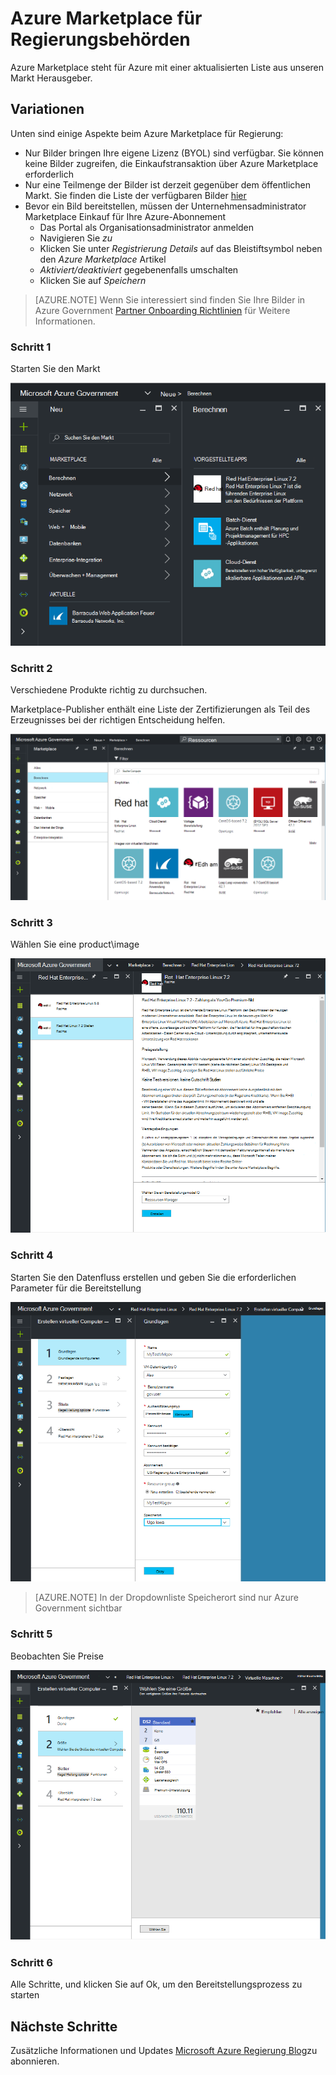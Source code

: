  <properties
    pageTitle="Azure Regierung Dokumentation | Microsoft Azure"
    description="Dies bietet einen Vergleich der Features und Hinweise auf die Anwendungsentwicklung für Azure."
    services="Azure-Government"
    cloud="gov"
    documentationCenter=""
    authors="VybavaRamadoss"
    manager="asimm"
    editor=""/>

<tags   ms.service="multiple"
    ms.devlang="na"
    ms.topic="article"
    ms.tgt_pltfrm="na"
    ms.workload="azure-government"
    ms.date="10/20/2016"
    ms.author="zakramer;vybavar"/>


# <a name="azure-marketplace-for-government"></a>Azure Marketplace für Regierungsbehörden
Azure Marketplace steht für Azure mit einer aktualisierten Liste aus unseren Markt Herausgeber. 

## <a name="variations"></a>Variationen
Unten sind einige Aspekte beim Azure Marketplace für Regierung:

- Nur Bilder bringen Ihre eigene Lizenz (BYOL) sind verfügbar. Sie können keine Bilder zugreifen, die Einkaufstransaktion über Azure Marketplace erforderlich
- Nur eine Teilmenge der Bilder ist derzeit gegenüber dem öffentlichen Markt. Sie finden die Liste der verfügbaren Bilder [hier](../azure-government-image-gallery.md) 
- Bevor ein Bild bereitstellen, müssen der Unternehmensadministrator Marketplace Einkauf für Ihre Azure-Abonnement
  - Das Portal als Organisationsadministrator anmelden
  - Navigieren Sie *zu*
  - Klicken Sie unter *Registrierung Details* auf das Bleistiftsymbol neben den *Azure Marketplace* Artikel
  - *Aktiviert/deaktiviert* gegebenenfalls umschalten
  - Klicken Sie auf *Speichern*


>[AZURE.NOTE] Wenn Sie interessiert sind finden Sie Ihre Bilder in Azure Government [Partner Onboarding Richtlinien](documentation-government-manage-marketplace-partners.md) für Weitere Informationen.

### <a name="step-1"></a>Schritt 1
Starten Sie den Markt

![ALT-text](./media/government-manage-marketplace-launch.png)  

### <a name="step-2"></a>Schritt 2
Verschiedene Produkte richtig zu durchsuchen.

Marketplace-Publisher enthält eine Liste der Zertifizierungen als Teil des Erzeugnisses bei der richtigen Entscheidung helfen. 

![ALT-text](./media/government-manage-marketplace-service.png)

### <a name="step-3"></a>Schritt 3
Wählen Sie eine product\image

![ALT-text](./media/government-manage-marketplace-image.png)

### <a name="step-4"></a>Schritt 4
Starten Sie den Datenfluss erstellen und geben Sie die erforderlichen Parameter für die Bereitstellung

![ALT-text](./media/government-manage-marketplace-deployment.png)

>[AZURE.NOTE] In der Dropdownliste Speicherort sind nur Azure Government sichtbar

### <a name="step-5"></a>Schritt 5
Beobachten Sie Preise

![ALT-text](./media/government-manage-marketplace-pricing.png)

### <a name="step-6"></a>Schritt 6
Alle Schritte, und klicken Sie auf Ok, um den Bereitstellungsprozess zu starten

## <a name="next-steps"></a>Nächste Schritte

Zusätzliche Informationen und Updates [Microsoft Azure Regierung Blog](https://blogs.msdn.microsoft.com/azuregov/)zu abonnieren.
